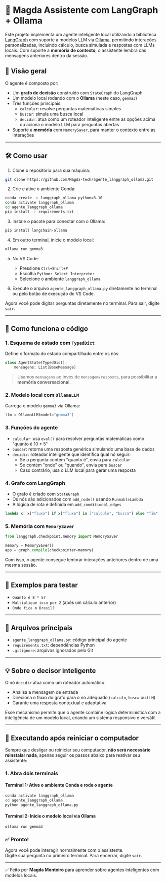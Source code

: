 # 🤖 Magda Assistente com LangGraph + Ollama

Este projeto implementa um agente inteligente local utilizando a biblioteca [LangGraph](https://python.langchain.com/docs/langgraph/) com suporte a modelos LLM via [Ollama](https://ollama.com/), permitindo interações personalizadas, incluindo cálculo, busca simulada e respostas com LLMs locais. Com suporte a **memória de contexto**, o assistente lembra das mensagens anteriores dentro da sessão.

## 🚀 Visão geral

O agente é composto por:

- Um **grafo de decisão** construído com `StateGraph` do LangGraph
- Um modelo local rodando com o **Ollama** (neste caso, `gemma3`)
- Três funções principais:
  - `calcular`: resolve perguntas matemáticas simples
  - `buscar`: simula uma busca local
  - `decidir`: atua como um roteador inteligente entre as opções acima ou aciona o modelo LLM para perguntas abertas
- Suporte a **memória** com `MemorySaver`, para manter o contexto entre as interações

---

## 🛠️ Como usar

1. Clone o repositório para sua máquina:

```bash
git clone https://github.com/Magda-tech/agente_langgraph_ollama.git
```

2. Crie e ative o ambiente Conda:

```bash
conda create -n langgraph_ollama python=3.10
conda activate langgraph_ollama
cd agente_langgraph_ollama
pip install -r requirements.txt
```

3. Instale o pacote para conectar com o Ollama:

```bash
pip install langchain-ollama
```

4. Em outro terminal, inicie o modelo local:

```bash
ollama run gemma3
```

5. No VS Code:

   - Pressione `Ctrl+Shift+P`
   - Escolha `Python: Select Interpreter`
   - Selecione o ambiente `langgraph_ollama`

6. Execute o arquivo `agente_langgraph_ollama.py` diretamente no terminal ou pelo botão de execução do VS Code.

Agora você pode digitar perguntas diretamente no terminal. Para sair, digite `sair`.

---

## 🧠 Como funciona o código

### 1. Esquema de estado com `TypedDict`

Define o formato do estado compartilhado entre os nós:

```python
class AgentState(TypedDict):
    mensagens: List[BaseMessage]
```

> Usamos `mensagens` ao invés de `mensagem/resposta`, para possibilitar a **memória conversacional**.

### 2. Modelo local com `OllamaLLM`

Carrega o modelo `gemma3` via Ollama:

```python
llm = OllamaLLM(model="gemma3")
```

### 3. Funções do agente

- `calcular`: usa `eval()` para resolver perguntas matemáticas como "quanto é 10 * 5"
- `buscar`: retorna uma resposta genérica simulando uma base de dados
- `decidir`: roteador inteligente que identifica qual nó seguir:
  - Se a pergunta contém "quanto é", envia para `calcular`
  - Se contém "onde" ou "quando", envia para `buscar`
  - Caso contrário, usa o LLM local para gerar uma resposta

### 4. Grafo com LangGraph

- O grafo é criado com `StateGraph`
- Os nós são adicionados com `add_node()` usando `RunnableLambda`
- A lógica de rota é definida em `add_conditional_edges`

```python
lambda x: x["fluxo"] if x["fluxo"] in ["calculo", "busca"] else "fim"
```

### 5. Memória com `MemorySaver`

```python
from langgraph.checkpoint.memory import MemorySaver

memory = MemorySaver()
app = graph.compile(checkpointer=memory)
```

Com isso, o agente consegue lembrar interações anteriores dentro de uma mesma sessão.

---

## 🔪 Exemplos para testar

- `Quanto é 8 * 5?`
- `Multiplique isso por 2` (após um cálculo anterior)
- `Onde fica o Brasil?`

---

## 📂 Arquivos principais

- `agente_langgraph_ollama.py`: código principal do agente
- `requirements.txt`: dependências Python
- `.gitignore`: arquivos ignorados pelo Git

---

## 💡 Sobre o decisor inteligente

O nó `decidir` atua como um roteador automático:

- Analisa a mensagem de entrada
- Direciona o fluxo do grafo para o nó adequado (`calculo`, `busca` ou `LLM`)
- Garante uma resposta contextual e adaptativa

Esse mecanismo permite que o agente combine lógica determinística com a inteligência de um modelo local, criando um sistema responsivo e versátil.

---

## 🔁 Executando após reiniciar o computador

Sempre que desligar ou reiniciar seu computador, **não será necessário reinstalar nada**, apenas seguir os passos abaixo para reativar seu assistente:

### 1. Abra dois terminais

#### Terminal 1: Ative o ambiente Conda e rode o agente

```bash
conda activate langgraph_ollama
cd agente_langgraph_ollama
python agente_langgraph_ollama.py
```

#### Terminal 2: Inicie o modelo local via Ollama

```bash
ollama run gemma3
```

### ✅ Pronto!

Agora você pode interagir normalmente com o assistente.\
Digite sua pergunta no primeiro terminal. Para encerrar, digite `sair`.

---

✅ Feito por **Magda Monteiro** para aprender sobre agentes inteligentes com modelos locais.
